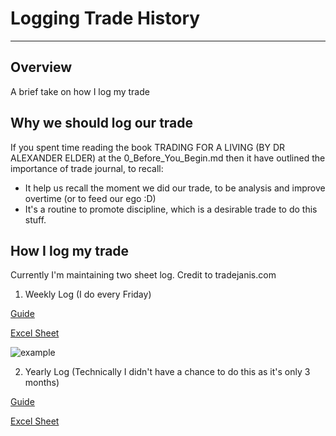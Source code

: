 # Logging Trade History

--- 
## Overview
A brief take on how I log my trade 

## Why we should log our trade

If you spent time reading the book TRADING FOR A LIVING (BY DR ALEXANDER ELDER) at the 0_Before_You_Begin.md
then it have outlined the importance of trade journal, to recall:
* It help us recall the moment we did our trade, to be analysis and improve overtime (or to feed our ego :D)
* It's a routine to promote discipline, which is a desirable trade to do this stuff.

## How I log my trade
Currently I'm maintaining two sheet log.
Credit to tradejanis.com
1. Weekly Log (I do every Friday)

[Guide](https://tradejanis.com/trades-tracking-spreadsheet-for-interactive-brokers/)

[Excel Sheet](https://drive.google.com/file/d/1-IiMFcAmplPqgmA0W-w2hygjzrvlbnJB/view?usp=sharing)

![example](https://raw.githubusercontent.com/vuduclong0309/LongAndShortLite/main/img/5_Journal_Example.png)

2. Yearly Log (Technically I didn't have a chance to do this as it's only 3 months)

[Guide](https://tradejanis.com/import-up-to-1-year-of-data-from-ib/)

[Excel Sheet](https://drive.google.com/file/d/1rTdvCzOy5SYUohBIlj0cwbX_fHKizi2A/view?usp=sharing)
